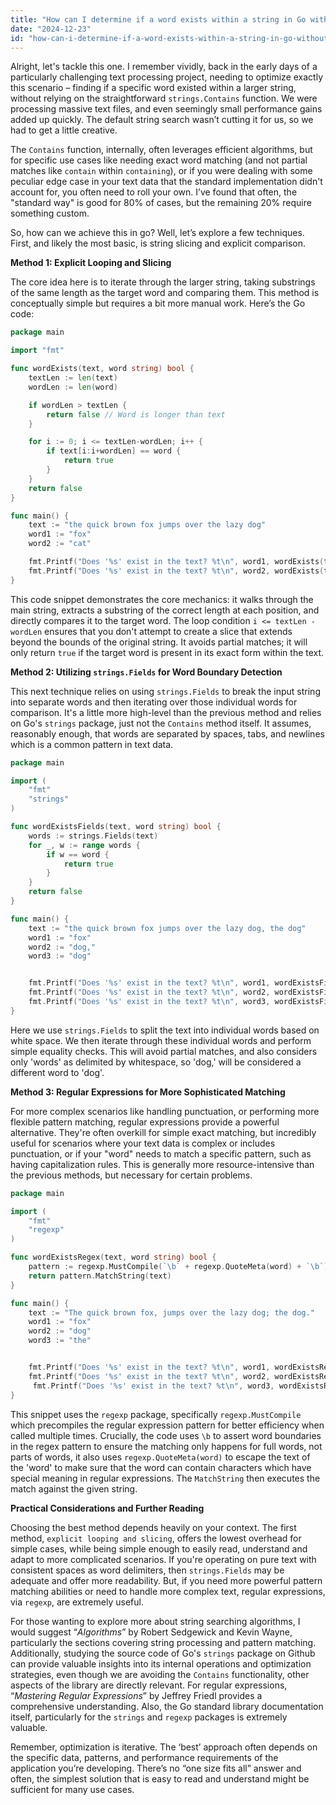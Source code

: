 ```yaml
---
title: "How can I determine if a word exists within a string in Go without using the `Contains` function?"
date: "2024-12-23"
id: "how-can-i-determine-if-a-word-exists-within-a-string-in-go-without-using-the-contains-function"
---
```


Alright, let's tackle this one. I remember vividly, back in the early days of a particularly challenging text processing project, needing to optimize exactly this scenario – finding if a specific word existed within a larger string, without relying on the straightforward `strings.Contains` function. We were processing massive text files, and even seemingly small performance gains added up quickly. The default string search wasn’t cutting it for us, so we had to get a little creative.

The `Contains` function, internally, often leverages efficient algorithms, but for specific use cases like needing exact word matching (and not partial matches like `contain` within `containing`), or if you were dealing with some peculiar edge case in your text data that the standard implementation didn't account for, you often need to roll your own. I’ve found that often, the "standard way" is good for 80% of cases, but the remaining 20% require something custom.

So, how can we achieve this in go? Well, let’s explore a few techniques. First, and likely the most basic, is string slicing and explicit comparison.

**Method 1: Explicit Looping and Slicing**

The core idea here is to iterate through the larger string, taking substrings of the same length as the target word and comparing them. This method is conceptually simple but requires a bit more manual work. Here’s the Go code:

```go
package main

import "fmt"

func wordExists(text, word string) bool {
    textLen := len(text)
    wordLen := len(word)

    if wordLen > textLen {
        return false // Word is longer than text
    }

    for i := 0; i <= textLen-wordLen; i++ {
        if text[i:i+wordLen] == word {
            return true
        }
    }
    return false
}

func main() {
    text := "the quick brown fox jumps over the lazy dog"
    word1 := "fox"
    word2 := "cat"

    fmt.Printf("Does '%s' exist in the text? %t\n", word1, wordExists(text, word1))
    fmt.Printf("Does '%s' exist in the text? %t\n", word2, wordExists(text, word2))
}
```

This code snippet demonstrates the core mechanics: it walks through the main string, extracts a substring of the correct length at each position, and directly compares it to the target word. The loop condition `i <= textLen - wordLen` ensures that you don't attempt to create a slice that extends beyond the bounds of the original string. It avoids partial matches; it will only return `true` if the target word is present in its exact form within the text.

**Method 2: Utilizing `strings.Fields` for Word Boundary Detection**

This next technique relies on using `strings.Fields` to break the input string into separate words and then iterating over those individual words for comparison. It's a little more high-level than the previous method and relies on Go's `strings` package, just not the `Contains` method itself. It assumes, reasonably enough, that words are separated by spaces, tabs, and newlines which is a common pattern in text data.

```go
package main

import (
	"fmt"
	"strings"
)

func wordExistsFields(text, word string) bool {
	words := strings.Fields(text)
	for _, w := range words {
		if w == word {
			return true
		}
	}
	return false
}

func main() {
	text := "the quick brown fox jumps over the lazy dog, the dog"
	word1 := "fox"
    word2 := "dog,"
    word3 := "dog"


	fmt.Printf("Does '%s' exist in the text? %t\n", word1, wordExistsFields(text, word1))
	fmt.Printf("Does '%s' exist in the text? %t\n", word2, wordExistsFields(text, word2))
    fmt.Printf("Does '%s' exist in the text? %t\n", word3, wordExistsFields(text, word3))
}

```

Here we use `strings.Fields` to split the text into individual words based on white space. We then iterate through these individual words and perform simple equality checks. This will avoid partial matches, and also considers only 'words' as delimited by whitespace, so 'dog,' will be considered a different word to 'dog'.

**Method 3: Regular Expressions for More Sophisticated Matching**

For more complex scenarios like handling punctuation, or performing more flexible pattern matching, regular expressions provide a powerful alternative. They're often overkill for simple exact matching, but incredibly useful for scenarios where your text data is complex or includes punctuation, or if your "word" needs to match a specific pattern, such as having capitalization rules. This is generally more resource-intensive than the previous methods, but necessary for certain problems.

```go
package main

import (
    "fmt"
    "regexp"
)

func wordExistsRegex(text, word string) bool {
    pattern := regexp.MustCompile(`\b` + regexp.QuoteMeta(word) + `\b`)
    return pattern.MatchString(text)
}

func main() {
    text := "The quick brown fox, jumps over the lazy dog; the dog."
    word1 := "fox"
    word2 := "dog"
    word3 := "the"


    fmt.Printf("Does '%s' exist in the text? %t\n", word1, wordExistsRegex(text, word1))
    fmt.Printf("Does '%s' exist in the text? %t\n", word2, wordExistsRegex(text, word2))
     fmt.Printf("Does '%s' exist in the text? %t\n", word3, wordExistsRegex(text, word3))
}
```

This snippet uses the `regexp` package, specifically `regexp.MustCompile` which precompiles the regular expression pattern for better efficiency when called multiple times. Crucially, the code uses `\b` to assert word boundaries in the regex pattern to ensure the matching only happens for full words, not parts of words, it also uses `regexp.QuoteMeta(word)` to escape the text of the 'word' to make sure that the word can contain characters which have special meaning in regular expressions. The `MatchString` then executes the match against the given string.

**Practical Considerations and Further Reading**

Choosing the best method depends heavily on your context. The first method, `explicit looping and slicing`, offers the lowest overhead for simple cases, while being simple enough to easily read, understand and adapt to more complicated scenarios. If you're operating on pure text with consistent spaces as word delimiters, then `strings.Fields` may be adequate and offer more readability. But, if you need more powerful pattern matching abilities or need to handle more complex text, regular expressions, via `regexp`, are extremely useful.

For those wanting to explore more about string searching algorithms, I would suggest “*Algorithms*” by Robert Sedgewick and Kevin Wayne, particularly the sections covering string processing and pattern matching. Additionally, studying the source code of Go's `strings` package on Github can provide valuable insights into its internal operations and optimization strategies, even though we are avoiding the `Contains` functionality, other aspects of the library are directly relevant. For regular expressions, “*Mastering Regular Expressions*” by Jeffrey Friedl provides a comprehensive understanding. Also, the Go standard library documentation itself, particularly for the `strings` and `regexp` packages is extremely valuable.

Remember, optimization is iterative. The ‘best’ approach often depends on the specific data, patterns, and performance requirements of the application you’re developing. There’s no “one size fits all” answer and often, the simplest solution that is easy to read and understand might be sufficient for many use cases.
